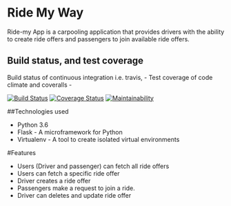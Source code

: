 # Ride My Way

Ride-my App is a carpooling application that provides drivers with the ability to create ride offers
and passengers to join available ride offers.

## Build status, and test coverage

Build status of continuous integration i.e. travis, -
Test coverage of code climate and coveralls -

[![Build Status](https://travis-ci.org/jonahkigz/Ride-My-Way-Api.svg?branch=master)](https://travis-ci.org/jonahkigz/Ride-My-Way-Api)
[![Coverage Status](https://coveralls.io/repos/github/jonahkigz/Ride-My-Way-Api/badge.svg?branch=master)](https://coveralls.io/github/jonahkigz/Ride-My-Way-Api?branch=master)
[![Maintainability](https://api.codeclimate.com/v1/badges/edc6a60c02aa34c47068/maintainability)](https://codeclimate.com/github/jonahkigz/Ride-My-Way-Api/maintainability)

##Technologies used
* Python 3.6
* Flask - A microframework for Python
* Virtualenv - A tool to create isolated virtual environments

#Features

 * Users (Driver and passenger) can fetch all ride offers
 * Users can fetch a specific ride offer
 * Driver creates a ride offer
 * Passengers make a request to join a ride.
 * Driver can deletes and update ride offer




